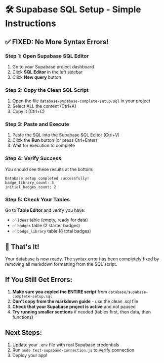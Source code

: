 # 🛠️ Supabase SQL Setup - Simple Instructions

## ✅ FIXED: No More Syntax Errors!

### Step 1: Open Supabase SQL Editor
1. Go to your Supabase project dashboard
2. Click **SQL Editor** in the left sidebar
3. Click **New query** button

### Step 2: Copy the Clean SQL Script
1. Open the file `database/supabase-complete-setup.sql` in your project
2. Select ALL the content (Ctrl+A)
3. Copy it (Ctrl+C)

### Step 3: Paste and Execute
1. Paste the SQL into the Supabase SQL Editor (Ctrl+V)
2. Click the **Run** button (or press Ctrl+Enter)
3. Wait for execution to complete

### Step 4: Verify Success
You should see these results at the bottom:
```
Database setup completed successfully!
badge_library_count: 8
initial_badges_count: 2
```

### Step 5: Check Your Tables
Go to **Table Editor** and verify you have:
- ✅ `ideas` table (empty, ready for data)
- ✅ `badges` table (2 starter badges)
- ✅ `badge_library` table (8 total badges)

## 🎉 That's It!

Your database is now ready. The syntax error has been completely fixed by removing all markdown formatting from the SQL script.

## If You Still Get Errors:

1. **Make sure you copied the ENTIRE script** from `database/supabase-complete-setup.sql`
2. **Don't copy from the markdown guide** - use the clean .sql file
3. **Check that your Supabase project is active** and not paused
4. **Try running smaller sections** if needed (tables first, then data, then functions)

## Next Steps:
1. Update your `.env` file with real Supabase credentials
2. Run `node test-supabase-connection.js` to verify connection
3. Deploy your app!